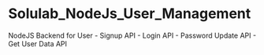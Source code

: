# Solulab_NodeJs_User_Management
 NodeJS Backend for User - Signup API - Login API - Password Update API -  Get User Data API

